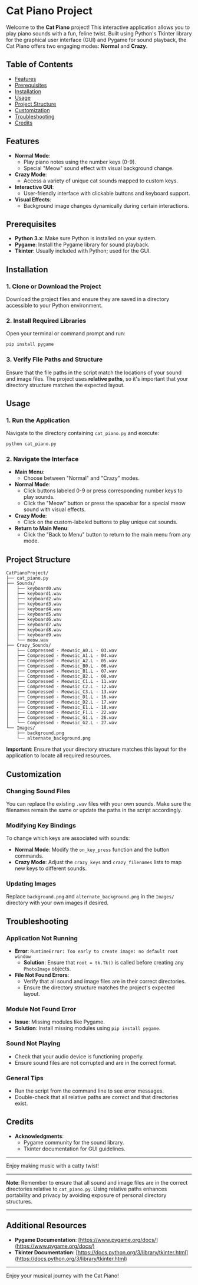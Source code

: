 # Cat Piano Project

Welcome to the **Cat Piano** project! This interactive application allows you to play piano sounds with a fun, feline twist. Built using Python's Tkinter library for the graphical user interface (GUI) and Pygame for sound playback, the Cat Piano offers two engaging modes: **Normal** and **Crazy**.

## Table of Contents

- [Features](#features)
- [Prerequisites](#prerequisites)
- [Installation](#installation)
- [Usage](#usage)
- [Project Structure](#project-structure)
- [Customization](#customization)
- [Troubleshooting](#troubleshooting)
- [Credits](#credits)

## Features

- **Normal Mode**:
  - Play piano notes using the number keys (0-9).
  - Special "Meow" sound effect with visual background change.
- **Crazy Mode**:
  - Access a variety of unique cat sounds mapped to custom keys.
- **Interactive GUI**:
  - User-friendly interface with clickable buttons and keyboard support.
- **Visual Effects**:
  - Background image changes dynamically during certain interactions.

## Prerequisites

- **Python 3.x**: Make sure Python is installed on your system.
- **Pygame**: Install the Pygame library for sound playback.
- **Tkinter**: Usually included with Python; used for the GUI.

## Installation

### 1. Clone or Download the Project

Download the project files and ensure they are saved in a directory accessible to your Python environment.

### 2. Install Required Libraries

Open your terminal or command prompt and run:

```bash
pip install pygame
```

### 3. Verify File Paths and Structure

Ensure that the file paths in the script match the locations of your sound and image files. The project uses **relative paths**, so it's important that your directory structure matches the expected layout.

## Usage

### 1. Run the Application

Navigate to the directory containing `cat_piano.py` and execute:

```bash
python cat_piano.py
```

### 2. Navigate the Interface

- **Main Menu**:
  - Choose between "Normal" and "Crazy" modes.
- **Normal Mode**:
  - Click buttons labeled 0-9 or press corresponding number keys to play sounds.
  - Click the "Meow" button or press the spacebar for a special meow sound with visual effects.
- **Crazy Mode**:
  - Click on the custom-labeled buttons to play unique cat sounds.
- **Return to Main Menu**:
  - Click the "Back to Menu" button to return to the main menu from any mode.

## Project Structure

```
CatPianoProject/
├── cat_piano.py
├── Sounds/
│   ├── keyboard0.wav
│   ├── keyboard1.wav
│   ├── keyboard2.wav
│   ├── keyboard3.wav
│   ├── keyboard4.wav
│   ├── keyboard5.wav
│   ├── keyboard6.wav
│   ├── keyboard7.wav
│   ├── keyboard8.wav
│   ├── keyboard9.wav
│   └── meow.wav
├── Crazy_Sounds/
│   ├── Compressed - Meowsic_A0.L - 03.wav
│   ├── Compressed - Meowsic_A1.L - 04.wav
│   ├── Compressed - Meowsic_A2.L - 05.wav
│   ├── Compressed - Meowsic_B0.L - 06.wav
│   ├── Compressed - Meowsic_B1.L - 07.wav
│   ├── Compressed - Meowsic_B2.L - 08.wav
│   ├── Compressed - Meowsic_C1.L - 11.wav
│   ├── Compressed - Meowsic_C2.L - 12.wav
│   ├── Compressed - Meowsic_C3.L - 13.wav
│   ├── Compressed - Meowsic_D1.L - 16.wav
│   ├── Compressed - Meowsic_D2.L - 17.wav
│   ├── Compressed - Meowsic_E1.L - 18.wav
│   ├── Compressed - Meowsic_F1.L - 22.wav
│   ├── Compressed - Meowsic_G1.L - 26.wav
│   └── Compressed - Meowsic_G2.L - 27.wav
└── Images/
    ├── background.png
    └── alternate_background.png
```

**Important**: Ensure that your directory structure matches this layout for the application to locate all required resources.

## Customization

### Changing Sound Files

You can replace the existing `.wav` files with your own sounds. Make sure the filenames remain the same or update the paths in the script accordingly.

### Modifying Key Bindings

To change which keys are associated with sounds:

- **Normal Mode**: Modify the `on_key_press` function and the button commands.
- **Crazy Mode**: Adjust the `crazy_keys` and `crazy_filenames` lists to map new keys to different sounds.

### Updating Images

Replace `background.png` and `alternate_background.png` in the `Images/` directory with your own images if desired.

## Troubleshooting

### Application Not Running

- **Error**: `RuntimeError: Too early to create image: no default root window`
  - **Solution**: Ensure that `root = tk.Tk()` is called before creating any `PhotoImage` objects.
- **File Not Found Errors**:
  - Verify that all sound and image files are in their correct directories.
  - Ensure the directory structure matches the project's expected layout.

### Module Not Found Error

- **Issue**: Missing modules like Pygame.
- **Solution**: Install missing modules using `pip install pygame`.

### Sound Not Playing

- Check that your audio device is functioning properly.
- Ensure sound files are not corrupted and are in the correct format.

### General Tips

- Run the script from the command line to see error messages.
- Double-check that all relative paths are correct and that directories exist.

## Credits

- **Acknowledgments**:
  - Pygame community for the sound library.
  - Tkinter documentation for GUI guidelines.

---

Enjoy making music with a catty twist!

---

**Note**: Remember to ensure that all sound and image files are in the correct directories relative to `cat_piano.py`. Using relative paths enhances portability and privacy by avoiding exposure of personal directory structures.

---

## Additional Resources

- **Pygame Documentation**: [https://www.pygame.org/docs/](https://www.pygame.org/docs/)
- **Tkinter Documentation**: [https://docs.python.org/3/library/tkinter.html](https://docs.python.org/3/library/tkinter.html)

---

Enjoy your musical journey with the Cat Piano!
